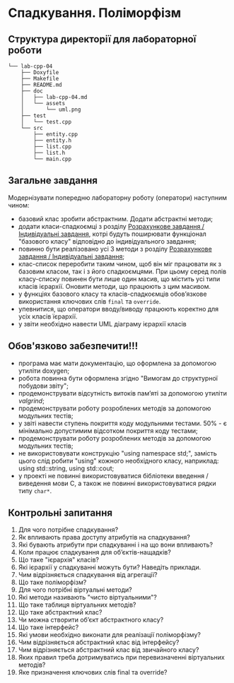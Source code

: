 # Спадкування. Поліморфізм
## Структура директорії для лабораторної роботи

```
└── lab-cpp-04
    ├── Doxyfile
    ├── Makefile
    ├── README.md
    ├── doc
    │   ├── lab-cpp-04.md
    │   └── assets
    │       └── uml.png
    ├── test
    │   └── test.cpp
    └── src
        ├── entity.cpp
        ├── entity.h
        ├── list.cpp
        ├── list.h
        └── main.cpp
```

## Загальне завдання
Модернізувати попередню лабораторну роботу (оператори) наступним чином:

- базовий клас зробити абстрактним. Додати абстрактні методи;
- додати класи-спадкоємці з розділу [Розрахункове завдання / Iндивідуальні завдання](../common/complex-tasks.md), котрі будуть поширювати функціонал "базового класу" відповідно до індивідуального завдання;
- повинно бути реалізовано усі 3 методи з розділу [Розрахункове завдання / Iндивідуальні завдання](../common/complex-tasks.md);
- клас-список переробити таким чином, щоб він міг працювати як з базовим класом, так і з його спадкоємцями. При цьому серед полів класу-списку повинен бути лише один масив, що містить усі типи класів ієрархії. Оновити методи, що працюють з цим масивом.
- у функціях базового класу та класів-спадкоємців обов’язкове використання ключових слів `final` та `override`.
- упевнитися, що оператори вводу/виводу працюють коректно для усіх класів їєрархії.
- у звіти необхідно навести UML діаграму ієрархії класів

<!-- TODO: implement operators in children-->

## Обов'язково забезпечити!!!

- програма має мати документацію, що оформлена за допомогою утиліти doxygen;
- робота повинна бути оформлена згідно "Вимогам до структурної побудови звіту";
- продемонструвати відсутність витоків пам’яті за допомогою утиліти *valgrind*;
- продемонструвати роботу розроблених методів за допомогою модульних тестів;
- у звіті навести ступень покриття коду модульними тестами. 50% - є мінімально допустимим відсотком покриття коду тестами;
- продемонструвати роботу розроблених методів за допомогою модульних тестів;
- не використовувати конструкцію "using namespace std;", замість цього слід робити "using" кожного необхідного класу, наприклад: using std::string,  using std::cout;
- у проекті не повинні використовуватися бібліотеки введення / виведення мови C, а також не повинні використовуватися рядки типу `char*`.

<!-- TODO: precise tests -->

## Контрольні запитання

1. Для чого потрібне спадкування?
2. Як впливають права доступу атрибутів на спадкування?
3. Які бувають атрибути при спадкуванні і на що вони впливають?
4. Коли працює спадкування для об’єктів-нащадків?
5. Що таке "ієрархія" класів?
6. Які ієрархії у спадкуванні можуть бути? Наведіть приклади.
7. Чим відрізняється спадкування від агрегації?
8. Що таке поліморфізм?
9. Для чого потрібні віртуальні методи?
10. Які методи називають "чисто віртуальними"?
11. Що таке таблиця віртуальних методів?
12. Що таке абстрактний клас?
13. Чи можна створити об’єкт абстрактного класу?
14. Що таке інтерфейс?
15. Які умови необхідно виконати для реалізації поліморфізму?
16. Чим відрізняється абстрактний клас від інтерфейсу?
17. Чим відрізняється абстрактний клас від звичайного класу?
18. Яких правил треба дотримуватись при перевизначенні віртуальних методів?
19. Яке призначення ключових слів final та override?

